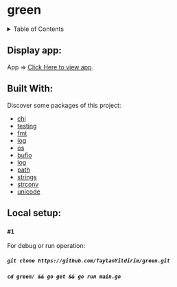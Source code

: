 # green
 <!-- TABLE OF CONTENTS -->
<details>
  <summary>Table of Contents</summary>
  <ol> 
    <li><a href="#run">Built with</a></li>
    <li><a href="#run">How to run app locally</a></li>  
     <li><a href="#run">API doc</a></li>  
      <li><a href="#run">Demo</a></li>  
  </ol>
</details>

## Display app:

 App => [Click Here to view app](https://green-code-assignment.herokuapp.com/).

## Built With:

Discover some packages of this project:

* [chi](https://pkg.go.dev/github.com/go-chi/chi/v5)
* [testing](https://pkg.go.dev/testing)
* [fmt](https://pkg.go.dev/fmt)
* [log](https://pkg.go.dev/log)
* [os](https://pkg.go.dev/os)
* [bufio](https://pkg.go.dev/bufio)
* [log](https://pkg.go.dev/log)
* [path](https://pkg.go.dev/path)
* [strings](https://pkg.go.dev/strings)
* [strconv](https://pkg.go.dev/strconv)
* [unicode](https://pkg.go.dev/unicode)

## Local setup:

### `#1`
For debug or run operation:
##### `git clone https://github.com/TaylanYildirim/green.git`
##### `cd green/ && go get && go run main.go`
